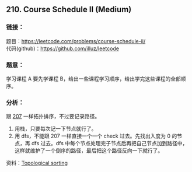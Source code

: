 ## 210. Course Schedule II (Medium)

### **链接**：
题目：https://leetcode.com/problems/course-schedule-ii/  
代码(github)：https://github.com/illuz/leetcode

### **题意**：
学习课程 A 要先学课程 B，给出一些课程学习顺序，给出学完这些课程的全部顺序。

### **分析**：
跟 [207](https://github.com/illuz/leetcode/tree/master/solutions/207.Course_Schedule) 一样拓扑排序，不过要记录路径。  

1. 用栈，只要每次记一下节点就行了。
2. 用 dfs，不能跟 207 一样直接一个一个 check 过去。先找出入度为 0 的节点，再 dfs 过去。dfs 中每个节点处理完子节点后再把自己节点加到路径中，这样就维护了一个倒序的路径，最后把这个路径反向一下就行了。  

资料：[Topological sorting](https://en.wikipedia.org/wiki/Topological_sorting)